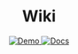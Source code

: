<h1 align="center">Wiki</h1>

<p align="center">
    <a href="https://egorov-m.github.io/wiki/demo/" target="blank">
        <img src="https://img.shields.io/badge/demo-1c6cd5?style=for-the-badge&logo=react&logoColor=white" alt="Demo">
    </a>
    <a href="https://egorov-m.github.io/wiki/" target="blank">
        <img src="https://img.shields.io/badge/docs-3b4151?style=for-the-badge&logo=swagger&logoColor=white" alt="Docs">
    </a>
</p>

